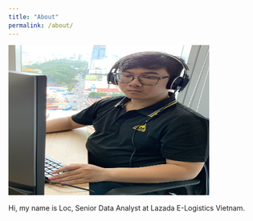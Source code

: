 ```yaml
---
title: "About"
permalink: /about/
---
```


<img src="/images/about.jpg" alt="Me" title="Me" width="400" height="300" data-rotate="180"/>

Hi, my name is Loc, Senior Data Analyst at Lazada E-Logistics Vietnam. 

